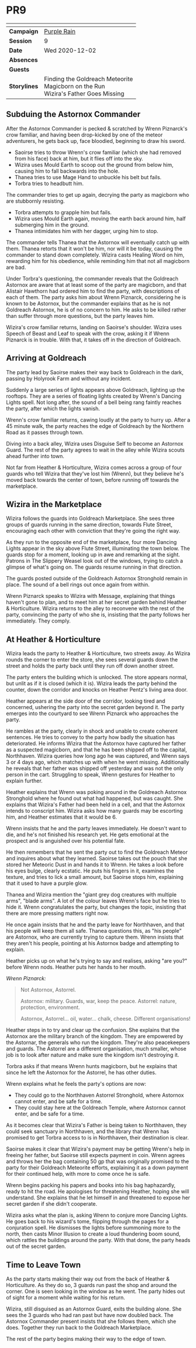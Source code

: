 # PR9

| []() | |
| --- | --- |
| **Campaign** | [Purple Rain](../README.md) |
| **Session** | 9 |
| **Date** | Wed 2020-12-02 |
| **Absences** | |
| **Guests** | |
| **Storylines** | Finding the Goldreach Meteorite<br />Magicborn on the Run<br />Wizira's Father Goes Missing |

## Subduing the Astornox Commander

After the Astornox Commander is pecked & scratched by Wrenn Piznarck's crow familiar, and having been drop-kicked by one of the meteor adventurers, he gets back up, face bloodied, beginning to draw his sword.

- Saoirse tries to throw Wrenn's crow familiar (which she had removed from his face) back at him, but it flies off into the sky.
- Wizira uses Mould Earth to scoop out the ground from below him, causing him to fall backwards into the hole.
- Thanea tries to use Mage Hand to unbuckle his belt but fails.
- Torbra tries to headbutt him.

The commander tries to get up again, decrying the party as magicborn who are stubbornly resisting.

- Torbra attempts to grapple him but fails.
- Wizira uses Mould Earth again, moving the earth back around him, half submerging him in the ground.
- Thanea intimidates him with her dagger, urging him to stop.

The commander tells Thanea that the Astornox will eventually catch up with them. Thanea retorts that it won't be him, nor will it be today, causing the commander to stand down completely. Wizira casts Healing Word on him, rewarding him for his obedience, while reminding him that not all magicborn are bad.

Under Torbra's questioning, the commander reveals that the Goldreach Astornox are aware that at least some of the party are magicborn, and that Alistair Hawthorn had ordered him to find the party, with descriptions of each of them. The party asks him about Wrenn Piznarck, considering he is known to be Astornox, but the commander explains that as he is not Goldreach Astornox, he is of no concern to him. He asks to be killed rather than suffer through more questions, but the party leaves him.

Wizira's crow familiar returns, landing on Saoirse's shoulder. Wizira uses Speech of Beast and Leaf to speak with the crow, asking it if Wrenn Piznarck is in trouble. With that, it takes off in the direction of Goldreach.

## Arriving at Goldreach

The party lead by Saoirse makes their way back to Goldreach in the dark, passing by Holyrook Farm and without any incident.

Suddenly a large series of lights appears above Goldreach, lighting up the rooftops. They are a series of floating lights created by Wrenn's Dancing Lights spell. Not long after, the sound of a bell being rang faintly reaches the party, after which the lights vanish.

Wrenn's crow familiar returns, cawing loudly at the party to hurry up. After a 45 minute walk, the party reaches the edge of Goldreach by the Northern Road as it passes through town.

Diving into a back alley, Wizira uses Disguise Self to become an Astornox Guard. The rest of the party agrees to wait in the alley while Wizira scouts ahead further into town.

Not far from Heather & Horticulture, Wizira comes across a group of four guards who tell Wizira that they've lost him (Wrenn), but they believe he's moved back towards the center of town, before running off towards the marketplace.

## Wizira in the Marketplace

Wizira follows the guards into Goldreach Marketplace. She sees three groups of guards running in the same direction, towards Flute Street, encouraging each other with conviction that they're going the right way.

As they run to the opposite end of the marketplace, four more Dancing Lights appear in the sky above Flute Street, illuminating the town below. The guards stop for a moment, looking up in awe and remarking at the sight. Patrons in The Slippery Weasel look out of the windows, trying to catch a glimpse of what's going on. The guards resume running in that direction.

The guards posted outside of the Goldreach Astornox Stronghold remain in place. The sound of a bell rings out once again from within.

Wrenn Piznarck speaks to Wizira with Message, explaining that things haven't gone to plan, and to meet him at her secret garden behind Heather & Horticulture. Wizira returns to the alley to reconvene with the rest of the party, convincing the party of who she is, insisting that the party follows her immediately. They comply.

## At Heather & Horticulture

Wizira leads the party to Heather & Horticulture, two streets away. As Wizira rounds the corner to enter the store, she sees several guards down the street and holds the party back until they run off down another street.

The party enters the building which is unlocked. The store appears normal, but unlit as if it is closed (which it is). Wizira leads the party behind the counter, down the corridor and knocks on Heather Pentz's living area door.

Heather appears at the side door of the corridor, looking tired and concerned, ushering the party into the secret garden beyond it. The party emerges into the courtyard to see Wrenn Piznarck who approaches the party.

He rambles at the party, clearly in shock and unable to create coherent sentences. He tries to convey to the party how badly the situation has deteriorated. He informs Wizira that the Astornox have captured her father as a suspected magicborn, and that he has been shipped off to the capital, Northhaven. Wizira queries how long ago he was captured, and Wrenn says 3 or 4 days ago, which matches up with when he went missing. Additionally he reveals that her father was shipped off yesterday and was not the only person in the cart. Struggling to speak, Wrenn gestures for Heather to explain further.

Heather explains that Wrenn was poking around in the Goldreach Astornox Stronghold where he found out what had happened, but was caught. She explains that Wizira's Father had been held in a cell, and that the Astornox intends to conscript him. Wizira asks how many guards may be escorting him, and Heather estimates that it would be 6.

Wrenn insists that he and the party leaves immediately. He doesn't want to die, and he's not finished his research yet. He gets emotional at the prospect and is anguished over his potential fate.

He then remembers that he sent the party out to find the Goldreach Meteor and inquires about what they learned. Saoirse takes out the pouch that she stored her Meteoric Dust in and hands it to Wrenn. He takes a look before his eyes bulge, clearly ecstatic. He puts his fingers in it, examines the texture, and tries to lick a small amount, but Saoirse stops him, explaining that it used to have a purple glow.

Thanea and Wizira mention the "giant grey dog creatures with multiple arms", "blade arms". A lot of the colour leaves Wrenn's face but he tries to hide it. Wrenn congratulates the party, but changes the topic, insisting that there are more pressing matters right now.

He once again insists that he and the party leave for Northhaven, and that his people will keep them all safe. Thanea questions this, as "his people" are Astornox, who are currently trying to capture them. Wrenn insists that they aren't his people, pointing at his Astornox badge and attempting to explain.

Heather picks up on what he's trying to say and realises, asking "are you?" before Wrenn nods. Heather puts her hands to her mouth.

*Wrenn Piznarck:*

> Not Astornox, Astorrel.
>
> Astornox: military. Guards, war, keep the peace. Astorrel: nature, protection, environment.
>
> Astornox, Astorrel... oil, water... chalk, cheese. Different organisations!

Heather steps in to try and clear up the confusion. She explains that the Astornox are the military branch of the kingdom. They are empowered by the Astornar, the generals who run the kingdom. They're also peacekeepers and guards. The Astorrel are a different organisation, much smaller, whose job is to look after nature and make sure the kingdom isn't destroying it.

Torbra asks if that means Wrenn hunts magicborn, but he explains that since he left the Astornox for the Astorrel, he has other duties.

Wrenn explains what he feels the party's options are now:

- They could go to the Northhaven Astorrel Stronghold, where Astornox cannot enter, and be safe for a time.
- They could stay here at the Goldreach Temple, where Astornox cannot enter, and be safe for a time.

As it becomes clear that Wizira's Father is being taken to Northhaven, they could seek sanctuary in Northhaven, and the library that Wrenn has promised to get Torbra access to is in Northhaven, their destination is clear.

Saoirse makes it clear that Wizira's payment may be getting Wrenn's help in freeing her father, but Saoirse still expects payment in coin. Wrenn agrees and throws her the bag containing 50 gp that was originally promised to the party for their Goldreach Meteorite efforts, explaining it as a down payment for their continued help, with more to come once he is safe.

Wrenn begins packing his papers and books into his bag haphazardly, ready to hit the road. He apologises for threatening Heather, hoping she will understand. She explains that he let himself in and threatened to expose her secret garden if she didn't cooperate.

Wizira asks what the plan is, asking Wrenn to conjure more Dancing Lights. He goes back to his wizard's tome, flipping through the pages for a conjuration spell. He dismisses the lights before summoning more to the north, then casts Minor Illusion to create a loud thundering boom sound, which rattles the buildings around the party. With that done, the party heads out of the secret garden.

## Time to Leave Town

As the party starts making their way out from the back of Heather & Horticulture. As they do so, 3 guards run past the shop and around the corner. One is seen looking in the window as he went. The party hides out of sight for a moment while waiting for his return.

Wizira, still disguised as an Astornox Guard, exits the building alone. She sees the 3 guards who had ran past but have now doubled back. The Astornox Commander present insists that she follows them, which she does. Together they run back to the Goldreach Marketplace.

The rest of the party begins making their way to the edge of town.
